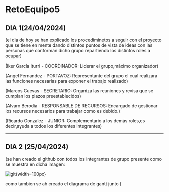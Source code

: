 # RetoEquipo5



## DIA 1(24/04/2024)

(el dia de hoy se han explicado los procediminetos a seguir con el proyecto que se tiene en mente dando distintos puntos de vista de ideas con las personas que conforman dicho grupo repartiendo los distintos roles a ocupar)

(Iker García Iturri - COORDINADOR: Liderar el grupo,máximo organizador)

(Angel Fernandez - PORTAVOZ: Representante del grupo el cual realizara las funciones necesarias para exponer el trabajo realizado)

(Marcos Cuevas - SECRETARIO: Organiza las reuniones y revisa que se cumplan los plazos preestablecidos)

(Alvaro Berodia - RESPONSABLE DE RECURSOS: Encargado de gestionar los recursos necesarios para trabajar como es debido.)

(Ricardo Gonzalez - JUNIOR: Complementario a los demás roles,es decir,ayuda a todos los diferentes integrantes) 

---
## DIA 2 (25/04/2024)

(se han creado el github con todos los integrantes de grupo presente como se muestra en dicha imagen:

![git](https://github.githubassets.com/images/modules/logos_page/GitHub-Mark.png){width=100px}

como tambien se ah creado el diagrama de gantt junto 
 )
